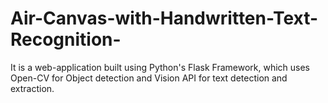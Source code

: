 # Air-Canvas-with-Handwritten-Text-Recognition-
It is a web-application built using Python's Flask Framework, which uses Open-CV for Object detection and Vision API for text detection and extraction.
